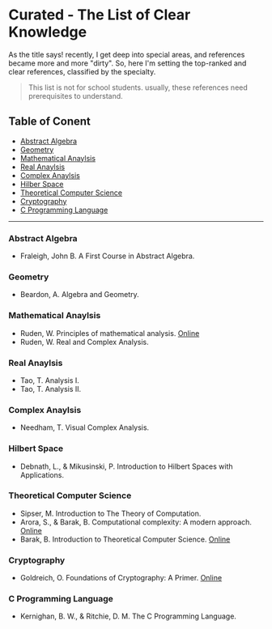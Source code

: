 # Curated - The List of Clear Knowledge
As the title says! recently, I get deep into special areas, and references became more and more "dirty". So, here I'm setting the top-ranked and clear references, classified by the specialty.

> This list is not for school students. usually, these references need prerequisites to understand.
## Table of Conent
- [Abstract Algebra](#abstract-algebra)
- [Geometry](#geometry)
- [Mathematical Anaylsis](#mathematical-anaylsis)
- [Real Anaylsis](#real-anaylsis)
- [Complex Anaylsis](#complex-anaylsis)
- [Hilber Space](#hilbert-space)
- [Theoretical Computer Science](#theoretical-computer-science)
- [Cryptography](#cryptography)
- [C Programming Language](#C-programming-language)


---


### Abstract Algebra
- Fraleigh, John B.  A First Course in Abstract Algebra.

### Geometry
- Beardon, A. Algebra and Geometry.

### Mathematical Anaylsis
- Ruden, W. Principles of mathematical analysis. [Online](https://web.math.ucsb.edu/~agboola/teaching/2021/winter/122A/rudin.pdf)
- Ruden, W. Real and Complex Analysis.


### Real Anaylsis
- Tao, T. Analysis I.
- Tao, T. Analysis II.

### Complex Anaylsis
- Needham, T. Visual Complex Analysis. 

### Hilbert Space
- Debnath, L., &amp; Mikusinski, P. Introduction to Hilbert Spaces with Applications. 

### Theoretical Computer Science
- Sipser, M. Introduction to The Theory of Computation.
- Arora, S., &amp; Barak, B. Computational complexity: A modern approach. [Online](http://theory.cs.princeton.edu/complexity/)
- Barak, B. Introduction to Theoretical Computer Science. [Online](https://introtcs.org)

### Cryptography
- Goldreich, O. Foundations of Cryptography: A Primer. [Online](https://www.wisdom.weizmann.ac.il/~oded/foc-sur04.html)

### C Programming Language
- Kernighan, B. W., &amp; Ritchie, D. M. The C Programming Language.
